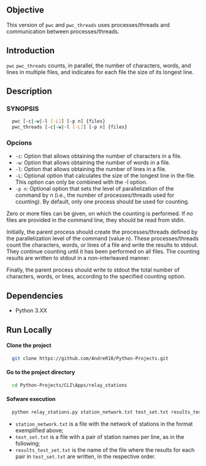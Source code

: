 
## Objective

This version of `pwc` and `pwc_threads` uses processes/threads and communication between processes/threads.

## Introduction

`pwc` `pwc_threads` counts, in parallel, the number of characters, words, and lines in multiple files, and indicates for each file the size of its longest line.

## Description
### SYNOPSIS
```bash
  pwc [-c|-w|-l [-L]] [-p n] {files}
  pwc_threads [-c|-w|-l [-L]] [-p n] {files}
```

### Opcions 

- `-c`: Option that allows obtaining the number of characters in a file.
- `-w`: Option that allows obtaining the number of words in a file.
- `-l`: Option that allows obtaining the number of lines in a file.
- `-L`: Optional option that calculates the size of the longest line in the file. This option can only be combined with the -l option.
- `-p n`: Optional option that sets the level of parallelization of the command by n (i.e., the number of processes/threads used for counting). By default, only one process should be used for counting.

Zero or more files can be given, on which the counting is performed. If no files are provided in the command line, they should be read from stdin.

Initially, the parent process should create the processes/threads defined by the parallelization level of the command (value n). These processes/threads count the characters, words, or lines of a file and write the results to stdout. They continue counting until it has been performed on all files. The counting results are written to stdout in a non-interleaved manner.

Finally, the parent process should write to stdout the total number of characters, words, or lines, according to the specified counting option.

## Dependencies

- Python 3.XX
## Run Locally

#### Clone the project

```bash
  git clone https://github.com/AndreR10/Python-Projects.git
```

#### Go to the project directory

```bash
  cd Python-Projects/CLI\Apps/relay_stations
```

#### Sofware execution

```bash
  python relay_stations.py station_network.txt test_set.txt results_test_set.txt
```

- `station_network.txt` is a file with the network of stations in the format exemplified above;
- `test_set.txt` is a file with a pair of station names per line, as in the following;
- `results_test_set.txt` is the name of the file where the results for each pair in `test_set.txt` are written, in the respective order.
